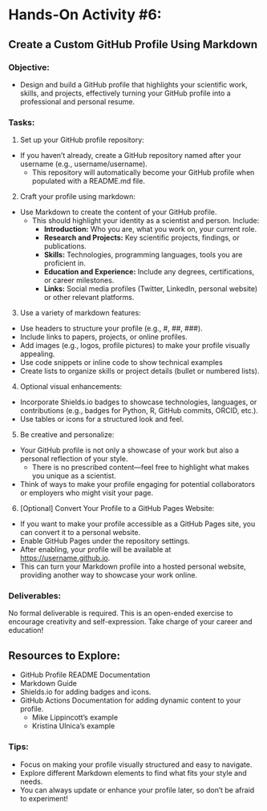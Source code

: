 # Hands-On Activity #6:

## Create a Custom GitHub Profile Using Markdown

### Objective:

- Design and build a GitHub profile that highlights your scientific work, skills, and projects, effectively turning your GitHub profile into a professional and personal resume.

### Tasks:

1. Set up your GitHub profile repository:

- If you haven’t already, create a GitHub repository named after your username (e.g., username/username).
  - This repository will automatically become your GitHub profile when populated with a README.md file.

2. Craft your profile using markdown:

- Use Markdown to create the content of your GitHub profile.
  - This should highlight your identity as a scientist and person. Include:
    - **Introduction:** Who you are, what you work on, your current role.
    - **Research and Projects:** Key scientific projects, findings, or publications.
    - **Skills:** Technologies, programming languages, tools you are proficient in.
    - **Education and Experience:** Include any degrees, certifications, or career milestones.
    - **Links:** Social media profiles (Twitter, LinkedIn, personal website) or other relevant platforms.

3. Use a variety of markdown features:

- Use headers to structure your profile (e.g., #, ##, ###).
- Include links to papers, projects, or online profiles.
- Add images (e.g., logos, profile pictures) to make your profile visually appealing.
- Use code snippets or inline code to show technical examples
- Create lists to organize skills or project details (bullet or numbered lists).

4. Optional visual enhancements:

- Incorporate Shields.io badges to showcase technologies, languages, or
  contributions (e.g., badges for Python, R, GitHub commits, ORCID, etc.).
- Use tables or icons for a structured look and feel.

5. Be creative and personalize:

- Your GitHub profile is not only a showcase of your work but also a personal reflection of your style.
  - There is no prescribed content—feel free to highlight what makes you unique as a scientist.
- Think of ways to make your profile engaging for potential collaborators or employers who might visit your page.

6. \[Optional\] Convert Your Profile to a GitHub Pages Website:

- If you want to make your profile accessible as a GitHub Pages site, you can convert it to a personal website.
- Enable GitHub Pages under the repository settings.
- After enabling, your profile will be available at https://username.github.io.
- This can turn your Markdown profile into a hosted personal website, providing another way to showcase your work online.

### Deliverables:

No formal deliverable is required. This is an open-ended exercise to encourage creativity and self-expression.
Take charge of your career and education!

## Resources to Explore:

- GitHub Profile README Documentation
- Markdown Guide
- Shields.io for adding badges and icons.
- GitHub Actions Documentation for adding dynamic content to your profile.
  - Mike Lippincott’s example
  - Kristina Ulnica’s example

### Tips:

- Focus on making your profile visually structured and easy to navigate.
- Explore different Markdown elements to find what fits your style and needs.
- You can always update or enhance your profile later, so don’t be afraid to experiment!
